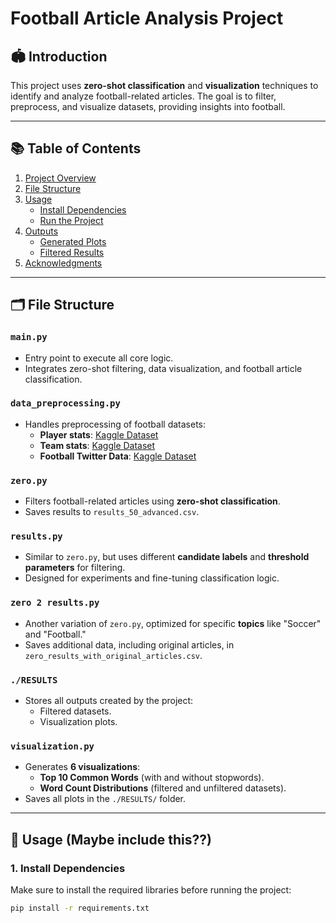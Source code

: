 # Football Article Analysis Project

## 🏟️ Introduction
This project uses **zero-shot classification** and **visualization** techniques to identify and analyze football-related articles. The goal is to filter, preprocess, and visualize datasets, providing insights into football.

---

## 📚 Table of Contents
1. [Project Overview](#project-overview)
2. [File Structure](#file-structure)
3. [Usage](#usage)
   - [Install Dependencies](#install-dependencies)
   - [Run the Project](#run-the-project)
4. [Outputs](#outputs)
   - [Generated Plots](#generated-plots)
   - [Filtered Results](#filtered-results)
5. [Acknowledgments](#acknowledgments)

---

## 🗂️ File Structure

### **`main.py`**
- Entry point to execute all core logic.
- Integrates zero-shot filtering, data visualization, and football article classification.

### **`data_preprocessing.py`**
- Handles preprocessing of football datasets:
  - **Player stats**: [Kaggle Dataset](https://www.kaggle.com/datasets/vivovinco/20212022-football-player-stats)
  - **Team stats**: [Kaggle Dataset](https://www.kaggle.com/datasets/vivovinco/20212022-football-team-stats)
  - **Football Twitter Data**: [Kaggle Dataset](https://www.kaggle.com/datasets/ibrahimserouis99/twitter-sentiment-analysis-and-word-embeddings)

### **`zero.py`**
- Filters football-related articles using **zero-shot classification**.
- Saves results to `results_50_advanced.csv`.

### **`results.py`**
- Similar to `zero.py`, but uses different **candidate labels** and **threshold parameters** for filtering.  
- Designed for experiments and fine-tuning classification logic.

### **`zero 2 results.py`**
- Another variation of `zero.py`, optimized for specific **topics** like "Soccer" and "Football."  
- Saves additional data, including original articles, in `zero_results_with_original_articles.csv`.

### **`./RESULTS`**
- Stores all outputs created by the project:
  - Filtered datasets.
  - Visualization plots.

### **`visualization.py`**
- Generates **6 visualizations**:
  - **Top 10 Common Words** (with and without stopwords).
  - **Word Count Distributions** (filtered and unfiltered datasets).
- Saves all plots in the `./RESULTS/` folder.

---

## 🚀 Usage (Maybe include this??)

### 1. Install Dependencies
Make sure to install the required libraries before running the project:
```bash
pip install -r requirements.txt

